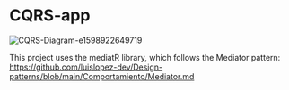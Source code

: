 # CQRS-app

![CQRS-Diagram-e1598922649719](https://github.com/luislopez-dev/CQRS-app/assets/48783255/e237269f-7722-469e-a1a4-c92a832b0019)

This project uses the mediatR library, which follows the Mediator pattern: https://github.com/luislopez-dev/Design-patterns/blob/main/Comportamiento/Mediator.md


